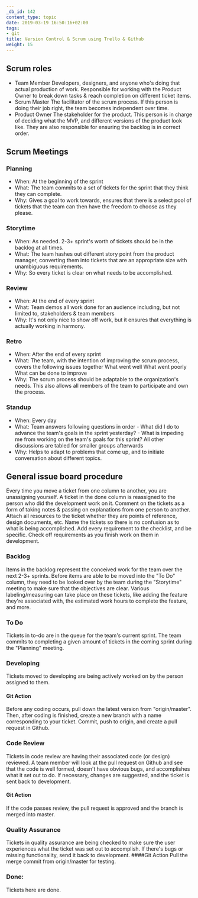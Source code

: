 ```yaml
---
_db_id: 142
content_type: topic
date: 2019-03-19 16:50:16+02:00
tags:
- git
title: Version Control & Scrum using Trello & Github
weight: 15
---
```


## Scrum roles

- Team Member
  Developers, designers, and anyone who's doing that actual production of work. Responsible for working with the Product Owner to break down tasks & reach completion on different ticket items.
- Scrum Master
  The facilitator of the scrum process. If this person is doing their job right, the team becomes independent over time.
- Product Owner
  The stakeholder for the product. This person is in charge of deciding what the MVP, and different versions of the product look like. They are also responsible for ensuring the backlog is in correct order.

## Scrum Meetings

### Planning

- When:
  At the beginning of the sprint
- What:
  The team commits to a set of tickets for the sprint that they think they can complete.
- Why:
  Gives a goal to work towards, ensures that there is a select pool of tickets that the team can then have the freedom to choose as they please.

### Storytime

- When:
  As needed. 2-3+ sprint's worth of tickets should be in the backlog at all times.
- What:
  The team hashes out different story point from the product manager, converting them into tickets that are an appropriate size with unambiguous requirements.
- Why:
  So every ticket is clear on what needs to be accomplished.

### Review

- When:
  At the end of every sprint
- What:
  Team demos all work done for an audience including, but not limited to, stakeholders & team members
- Why:
  It's not only nice to show off work, but it ensures that everything is actually working in harmony.

### Retro

- When:
  After the end of every sprint
- What:
  The team, with the intention of improving the scrum process, covers the following issues together
  What went well
  What went poorly
  What can be done to improve
- Why:
  The scrum process should be adaptable to the organization's needs. This also allows all members of the team to participate and own the process.

### Standup

- When:
  Every day
- What:
  Team answers following questions in order - What did I do to advance the team's goals in the sprint yesterday? - What is impeding me from working on the team's goals for this sprint?
  All other discussions are tabled for smaller groups afterwards
- Why:
  Helps to adapt to problems that come up, and to initiate conversation about different topics.

## General issue board procedure

Every time you move a ticket from one column to another, you are unassigning yourself. A ticket in the done column is reassigned to the person who did the development work on it.
Comment on the tickets as a form of taking notes & passing on explanations from one person to another.
Attach all resources to the ticket whether they are points of reference, design documents, etc.
Name the tickets so there is no confusion as to what is being accomplished.
Add every requirement to the checklist, and be specific. Check off requirements as you finish work on them in development.

### Backlog

Items in the backlog represent the conceived work for the team over the next 2-3+ sprints.
Before items are able to be moved into the "To Do" column, they need to be looked over by the team during the "Storytime" meeting to make sure that the objectives are clear.
Various labeling/measuring can take place on these tickets, like adding the feature they're associated with, the estimated work hours to complete the feature, and more.

### To Do

Tickets in to-do are in the queue for the team's current sprint.
The team commits to completing a given amount of tickets in the coming sprint during the "Planning" meeting.

### Developing

Tickets moved to developing are being actively worked on by the person assigned to them.

#### Git Action

Before any coding occurs, pull down the latest version from "origin/master". Then, after coding is finished, create a new branch with a name corresponding to your ticket. Commit, push to origin, and create a pull request in Github.

### Code Review

Tickets in code review are having their associated code (or design) reviewed. A team member will look at the pull request on Github and see that the code is well formed, doesn't have obvious bugs, and accomplishes what it set out to do. If necessary, changes are suggested, and the ticket is sent back to development.

#### Git Action

If the code passes review, the pull request is approved and the branch is merged into master.

### Quality Assurance

Tickets in quality assurance are being checked to make sure the user experiences what the ticket was set out to accomplish. If there's bugs or missing functionality, send it back to development.
####Git Action
Pull the merge commit from origin/master for testing.

### Done:

Tickets here are done.